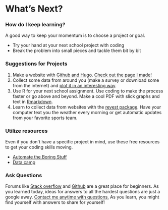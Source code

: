 # What’s Next?

### How do I keep learning?

A good way to keep your momentum is to choose a project or goal.
* Try your hand at your next school project with coding
* Break the problem into small pieces and tackle them bit by bit

### Suggestions for Projects

1. Make a website with [Github and Hugo](https://gohugo.io). [Check out the page I made!](https://alburycatalina.github.io/me/)
2. Collect some data from around you (make a survey or download some from the internet) and [plot it in an interesting way](https://www.r-graph-gallery.com). 
3. Use R for your next school assignment. Use coding to make the process faster or go above and beyond. Make a cool PDF with slick graphs and text in [Rmarkdown](https://rmarkdown.rstudio.com).
4. Learn to collect data from websites with the [revest package](https://blog.rstudio.com/2014/11/24/rvest-easy-web-scraping-with-r/). Have your computer text you the weather every morning or get automatic updates from your favorite sports team.


### Utilize resources

Even if you don't have a specific project in mind, use these free resources to get your coding skills moving. 

* [Automate the Boring Stuff](https://automatetheboringstuff.com)
* [Data camp](https://www.datacamp.com/home)

### Ask Questions

Forums like [Stack overflow](https://stackoverflow.com) and [Github](https://github.com) are a great place for beginners. As you learned today, ideas for answers to all the hardest questions are just a google away.
[Contact me anytime with questions.](https://alburycatalina.github.io/me/)
As you learn, you might find yourself with answers to share for yourself!
